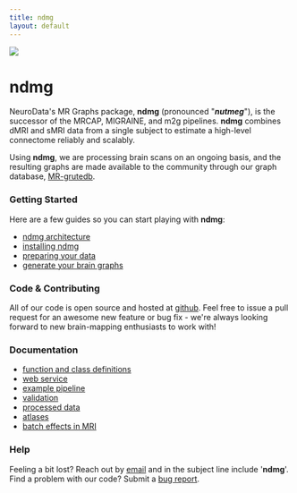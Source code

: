 ```yaml
---
title: ndmg
layout: default
---
```


![](./nutmeg.png)

# ndmg

NeuroData's MR Graphs package, **ndmg** (pronounced "***nutmeg***"), is the successor of the MRCAP, MIGRAINE, and m2g pipelines. **ndmg** combines dMRI and sMRI data from a single subject to estimate a high-level connectome reliably and scalably.

Using **ndmg**, we are processing brain scans on an ongoing basis, and the resulting graphs are made available to the community through our graph database, [MR-grutedb](http://openconnecto.me/graph-services/).


### Getting Started

Here are a few guides so you can start playing with **ndmg**:

- [ndmg architecture](./architecture.html)
- [installing ndmg](./install.html)
- [preparing your data](./data.html)
- [generate your brain graphs](./use_ndmg.html)


### Code & Contributing
All of our code is open source and hosted at [github](https://github.com/neurodata/ndmg/). Feel free to issue a pull request for an awesome new feature or bug fix - we're always looking forward to new brain-mapping enthusiasts to work with!



### Documentation

- [function and class definitions](http://docs.neurodata.io/ndmg/)
- [web service](./web_services.html)
- [example pipeline](https://github.com/neurodata/ndmg/blob/master/examples/inside_run_ndmg.ipynb)
- [validation](./validation.html)
- [processed data](./processed_data.html)
- [atlases](./atlases.html)
- [batch effects in MRI](https://github.com/gkiar/dataset_variance/blob/master/code/plotting/ndmg_figure3.ipynb)


### Help
Feeling a bit lost? Reach out by [email](mailto:support@neurodata.io) and in the subject line include '**ndmg**'. <br/>
Find a problem with our code? Submit a [bug report](https://github.com/neurodata/ndmg/issues/new).
